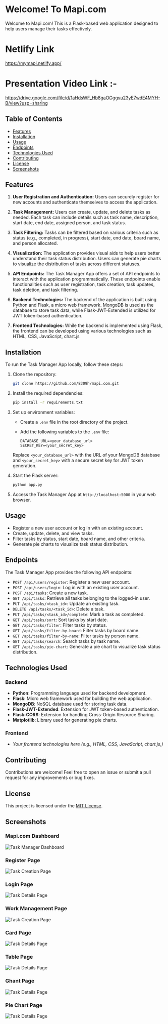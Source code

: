 # Welcome! To Mapi.com

Welcome to Mapi.com! This is a Flask-based web application designed to help users manage their tasks effectively.

# Netlify Link
https://mymapi.netlify.app/

# Presentation Video Link :-
https://drive.google.com/file/d/1aHdsWF_Hb8gaOGggvu23yE7wdE4MYH-B/view?usp=sharing

## Table of Contents

- [Features](#features)
- [Installation](#installation)
- [Usage](#usage)
- [Endpoints](#endpoints)
- [Technologies Used](#technologies-used)
- [Contributing](#contributing)
- [License](#license)
- [Screenshots](#screenshots)



## Features


1. **User Registration and Authentication:** Users can securely register for new accounts and authenticate themselves to access the application.

2. **Task Management:** Users can create, update, and delete tasks as needed. Each task can include details such as task name, description, start date, end date, assigned person, and task status.

3. **Task Filtering:** Tasks can be filtered based on various criteria such as status (e.g., completed, in progress), start date, end date, board name, and person allocated.

4. **Visualization:** The application provides visual aids to help users better understand their task status distribution. Users can generate pie charts to visualize the distribution of tasks across different statuses.

5. **API Endpoints:** The Task Manager App offers a set of API endpoints to interact with the application programmatically. These endpoints enable functionalities such as user registration, task creation, task updates, task deletion, and task filtering.

6. **Backend Technologies:** The backend of the application is built using Python and Flask, a micro web framework. MongoDB is used as the database to store task data, while Flask-JWT-Extended is utilized for JWT token-based authentication.

7. **Frontend Technologies:** While the backend is implemented using Flask, the frontend can be developed using various technologies such as HTML, CSS, JavaScript, chart.js



## Installation

To run the Task Manager App locally, follow these steps:

1. Clone the repository:

   ```bash
   git clone https://github.com/8309h/mapi.com.git
   ```

2. Install the required dependencies:

   ```bash
   pip install -r requirements.txt
   ```

3. Set up environment variables:

   - Create a `.env` file in the root directory of the project.
   - Add the following variables to the `.env` file:

     ```plaintext
     DATABASE_URL=<your_database_url>
     SECRET_KEY=<your_secret_key>
     ```

   Replace `<your_database_url>` with the URL of your MongoDB database and `<your_secret_key>` with a secure secret key for JWT token generation.

4. Start the Flask server:

   ```bash
   python app.py
   ```

5. Access the Task Manager App at `http://localhost:5000` in your web browser.

## Usage

- Register a new user account or log in with an existing account.
- Create, update, delete, and view tasks.
- Filter tasks by status, start date, board name, and other criteria.
- Generate pie charts to visualize task status distribution.

## Endpoints

The Task Manager App provides the following API endpoints:

- `POST /api/users/register`: Register a new user account.
- `POST /api/users/login`: Log in with an existing user account.
- `POST /api/tasks`: Create a new task.
- `GET /api/tasks`: Retrieve all tasks belonging to the logged-in user.
- `PUT /api/tasks/<task_id>`: Update an existing task.
- `DELETE /api/tasks/<task_id>`: Delete a task.
- `PUT /api/tasks/<task_id>/complete`: Mark a task as completed.
- `GET /api/tasks/sort`: Sort tasks by start date.
- `GET /api/tasks/filter`: Filter tasks by status.
- `GET /api/tasks/filter-by-board`: Filter tasks by board name.
- `GET /api/tasks/filter-by-name`: Filter tasks by person name.
- `GET /api/tasks/search`: Search tasks by task name.
- `GET /api/tasks/pie-chart`: Generate a pie chart to visualize task status distribution.

## Technologies Used

### Backend

- **Python**: Programming language used for backend development.
- **Flask**: Micro web framework used for building the web application.
- **MongoDB**: NoSQL database used for storing task data.
- **Flask-JWT-Extended**: Extension for JWT token-based authentication.
- **Flask-CORS**: Extension for handling Cross-Origin Resource Sharing.
- **Matplotlib**: Library used for generating pie charts.

### Frontend

- *Your frontend technologies here (e.g., HTML, CSS, JavaScript, chart.js,)*

## Contributing

Contributions are welcome! Feel free to open an issue or submit a pull request for any improvements or bug fixes.

## License

This project is licensed under the [MIT License](LICENSE).


## Screenshots

### Mapi.com Dashboard

![Task Manager Dashboard](./Frontend/opscreen/screencapture-127-0-0-1-5502-Frontend-index-html-2024-02-17-13_15_54.png)

### Register Page

![Task Creation Page](./Frontend/opscreen/screencapture-127-0-0-1-5500-Frontend-pages-register-html-2024-02-16-15_06_49.png)

### Login Page

![Task Details Page](./Frontend/opscreen/screencapture-127-0-0-1-5500-Frontend-pages-login-html-2024-02-16-15_20_51.png)

### Work Management Page

![Task Creation Page](./Frontend/opscreen/screencapture-127-0-0-1-5500-Frontend-pages-wk-mngt-html-2024-02-16-14_48_08.png)

### Card Page

![Task Details Page](./Frontend/opscreen/screencapture-127-0-0-1-5500-Frontend-pages-wk-task-html-2024-02-16-15_08_00.png)

### Table Page

![Task Details Page](./Frontend/opscreen/screencapture-127-0-0-1-5500-Frontend-pages-wk-task-tab-html-2024-02-16-15_08_31.png)

### Ghant Page

![Task Details Page](./Frontend/opscreen/screencapture-127-0-0-1-5500-Frontend-pages-wk-task-chart-html-2024-02-16-15_09_45.png)

### Pie Chart Page

![Task Details Page](./Frontend/opscreen/screencapture-127-0-0-1-5500-Frontend-pages-wk-task-pie-html-2024-02-16-15_10_37.png)

